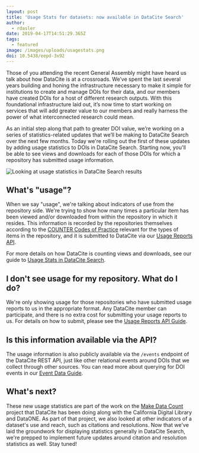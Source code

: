 ```yaml
---
layout: post
title: 'Usage Stats for datasets: now available in DataCite Search'
author:
  - rdasler
date: 2019-04-17T14:51:29.365Z
tags:
  - featured
image: /images/uploads/usagestats.png
doi: 10.5438/eepd-3x92
---
```

Those of you attending the recent General Assembly might have heard us talk about how DataCite is at a crossroads. We’ve spent the last several years building and honing the infrastructure necessary to make it simple for institutions to create and manage DOIs for their data, and our members have created DOIs for a host of different research outputs. With this foundational infrastructure laid out, it’s now time to start working on services that will add greater value to our members and really harness the power of what interconnected research could mean. 

As an initial step along that path to greater DOI value, we’re working on a series of statistics-related updates that we’ll be making to DataCite Search over the next few months. Today we're rolling out the first of these updates by adding usage statistics to DOIs in DataCite Search. Starting now, you'll be able to see views and downloads for each of those DOIs for which a repository has submitted usage information. 

![Looking at usage statistics in DataCite Search results](/images/uploads/usagestats.png "Looking at usage statistics in DataCite Search results")

## What's "usage"?

When we say "usage", we're talking about indicators of use from the repository side. We're trying to show how many times a particular item has been viewed and/or downloaded from within the repository in which it resides. This information is recorded by the repositories themselves according to the [COUNTER Codes of Practice](https://www.projectcounter.org/) relevant for the types of items in the repository, and it is submitted to DataCite via our [Usage Reports API](https://support.datacite.org/docs/usage-reports-api-guide). 

For more details on how DataCite is counting views and downloads, see our guide to [Usage Stats in DataCite Search](https://support.datacite.org/docs/usage-stats). 

## I don't see usage for my repository. What do I do?

We're only showing usage for those repositories who have submitted usage reports to us in the appropriate format. Any DataCite member can participate, and there is no extra cost for submitting your usage reports to us. For details on how to submit, please see the [Usage Reports API Guide](https://support.datacite.org/docs/usage-reports-api-guide). 

## Is this information available via the API?

The usage information is also publicly available via the `/events` endpoint of the DataCite REST API, just like other relational events around DOIs that we collect through other sources. You can read more about querying for DOI events in our [Event Data Guide](https://support.datacite.org/docs/eventdata-guide).

## What's next?

These new usage statistics are part of the work on the [Make Data Count](https://makedatacount.org/) project that DataCite has been doing along with the California Digital Library and DataONE. As part of that project, we also looked at other indicators of a dataset's use and reach, such as citations and resolutions. Now that we've laid the groundwork for displaying statistics generally in DataCite Search, we're prepped to implement future updates around citation and resolution statistics as well. Stay tuned!
